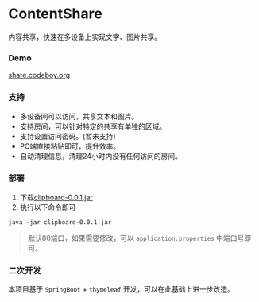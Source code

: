 # ContentShare
内容共享，快速在多设备上实现文字、图片共享。

### Demo

[share.codeboy.org](http://share.codeboy.org)

### 支持

- 多设备间可以访问，共享文本和图片。
- 支持房间，可以针对特定的共享有单独的区域。
- 支持设置访问密码。(暂未支持)
- PC端直接粘贴即可，提升效率。
- 自动清理信息，清理24小时内没有任何访问的房间。 

### 部署

1. 下载[clipboard-0.0.1.jar](https://raw.githubusercontent.com/androiddevelop/ContentShare/master/history/clipboard-0.0.1.jar)
2. 执行以下命令即可
```
java -jar clipboard-0.0.1.jar
```

> 默认80端口，如果需要修改，可以 `application.properties` 中端口号即可。

### 二次开发

本项目基于 `SpringBoot` + `thymeleaf` 开发，可以在此基础上进一步改造。